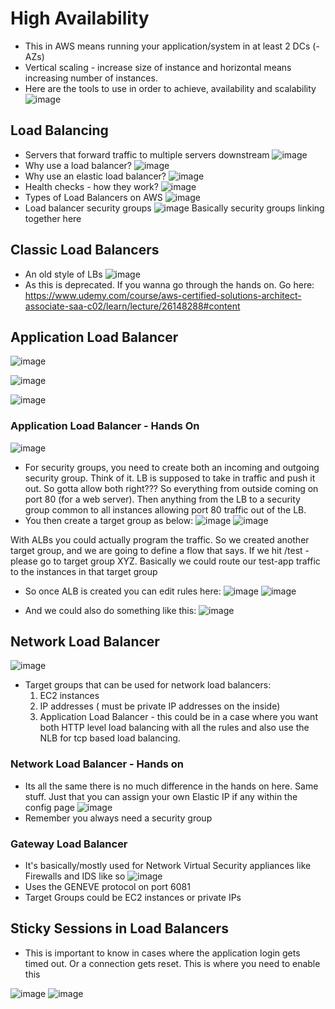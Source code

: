 
# High Availability
- This in AWS means running your application/system in at least 2 DCs (- AZs)
- Vertical scaling - increase size of instance and horizontal means increasing number of instances.
- Here are the tools to use in order to achieve, availability and scalability
![image](https://user-images.githubusercontent.com/43883264/163860914-bbd041d5-aa70-4ccd-a77a-234160f9cc1d.png)

## Load Balancing
- Servers that forward traffic to multiple servers downstream
![image](https://user-images.githubusercontent.com/43883264/163861081-aca9fd3a-abcd-44de-a753-7dc8b34cafbc.png)
- Why use a load balancer?
![image](https://user-images.githubusercontent.com/43883264/163862979-f5c2b23d-d7f2-4c0c-95fb-7cb358c9083d.png)
- Why use an elastic load balancer?
![image](https://user-images.githubusercontent.com/43883264/163863352-158fc37a-d8ba-4ca8-bb79-328adf16ba65.png)
- Health checks - how they work?
![image](https://user-images.githubusercontent.com/43883264/163863596-fc091e41-d062-4531-a24a-8d56552b7310.png)
- Types of Load Balancers on AWS
![image](https://user-images.githubusercontent.com/43883264/163864675-fa866342-33e0-4436-9457-f6db763a07f9.png)
- Load balancer security groups
![image](https://user-images.githubusercontent.com/43883264/163865123-b64aaa64-bde4-4c74-9d1b-7345df7a3001.png)
Basically security groups linking together here 

## Classic Load Balancers
- An old style of LBs
![image](https://user-images.githubusercontent.com/43883264/163898185-3e3de955-390f-430e-868f-cc17373be69a.png)
- As this is deprecated. If you wanna go through the hands on. Go here: https://www.udemy.com/course/aws-certified-solutions-architect-associate-saa-c02/learn/lecture/26148288#content

## Application Load Balancer

![image](https://user-images.githubusercontent.com/43883264/163900462-fc0f9f34-9a2f-4ba4-8627-2b0baf57f6eb.png)

![image](https://user-images.githubusercontent.com/43883264/163900582-4997b97f-b667-4f0f-854a-3389760444e2.png)

![image](https://user-images.githubusercontent.com/43883264/163900942-72022c3c-c7d4-4dc8-963e-eaf3e5dd8f06.png)

### Application Load Balancer - Hands On
![image](https://user-images.githubusercontent.com/43883264/164094918-7bfca99e-439e-4a78-a5b2-3090c826c344.png)

- For security groups, you need to create both an incoming and outgoing security group. Think of it. LB is supposed to take in traffic and push it out. So gotta allow both right??? So everything from outside coming on port 80 (for a web server). Then anything from the LB to a security group common to all instances allowing port 80 traffic out of the LB.
- You then create a target group as below:
![image](https://user-images.githubusercontent.com/43883264/164098256-eefae306-b548-4297-b0af-62e8ecf4bfae.png)
![image](https://user-images.githubusercontent.com/43883264/164098683-20d1b356-b149-44e0-a2e4-e4c56c95fd55.png)

With ALBs you could actually program the traffic. So we created another target group, and we are going to define a flow that says. If we hit <app-dns-fqdn>/test - please go to target group XYZ. Basically we could route our test-app traffic to the instances in that target group

- So once ALB is created you can edit rules here:
![image](https://user-images.githubusercontent.com/43883264/164102719-924baedd-7cb8-4286-96e7-98c23ed3d3c1.png)
![image](https://user-images.githubusercontent.com/43883264/164102764-747451ca-705e-49a6-84d7-ebb73a48d6e7.png)

- And we could also do something like this:
![image](https://user-images.githubusercontent.com/43883264/164102844-d86147a1-2562-45fc-aa7c-fcf0b8147d52.png)

## Network Load Balancer
![image](https://user-images.githubusercontent.com/43883264/164116555-80937421-5b8a-4dba-92a1-9c5a3d81c845.png)
- Target groups that can be used for network load balancers:
  1. EC2 instances
  2. IP addresses ( must be private IP addresses on the inside)
  3. Application Load Balancer - this could be in a case where you want both HTTP level load balancing with all the rules and also use the NLB for tcp based load balancing.
  
### Network Load Balancer - Hands on
 - Its all the same there is no much difference in the hands on here. Same stuff. Just that you can assign your own Elastic IP if any within the config page
  ![image](https://user-images.githubusercontent.com/43883264/164117521-cce8fb37-60fd-45e2-bdce-d13a0941ee79.png)
 - Remember you always need a security group

### Gateway Load Balancer
- It's basically/mostly used for Network Virtual Security appliances like Firewalls and IDS like so
  ![image](https://user-images.githubusercontent.com/43883264/164118010-78fc3970-17b5-443a-bc17-f704601f58f9.png)
- Uses the GENEVE protocol on port 6081
- Target Groups could be EC2 instances or private IPs

## Sticky Sessions in Load Balancers
- This is important to know in cases where the application login gets timed out. Or a connection gets reset. This is where you need to enable this

![image](https://user-images.githubusercontent.com/43883264/164119272-dd932ed2-00b9-4d3d-a428-e2a7d91f517a.png)
![image](https://user-images.githubusercontent.com/43883264/164119332-f57aa1f4-83fe-44eb-84e9-2454eccf74cb.png)


  
